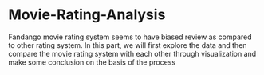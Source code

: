 # Movie-Rating-Analysis
Fandango movie rating system seems to have biased review as compared to other rating system. In this part, we will first explore the data and then compare the movie rating system with each other through visualization and make some conclusion on the basis of the process

